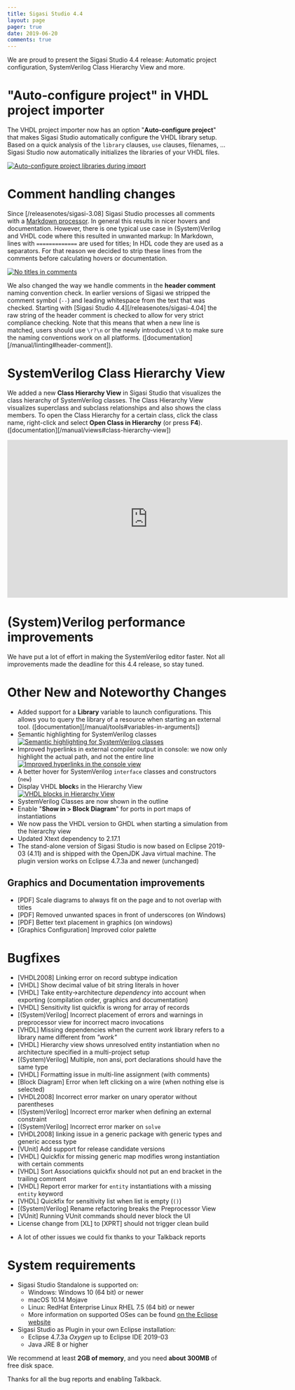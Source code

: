 ```yaml
---
title: Sigasi Studio 4.4
layout: page
pager: true
date: 2019-06-20
comments: true
---
```

We are proud to present the Sigasi Studio 4.4 release: Automatic project configuration, SystemVerilog Class Hierarchy View and more.

# "Auto-configure project" in VHDL project importer

The VHDL project importer now has an option "**Auto-configure project**" that makes Sigasi Studio automatically configure the VHDL library setup. Based on a quick analysis of the `library` clauses, `use` clauses, filenames, ... Sigasi Studio now automatically initializes the libraries of your VHDL files.

[![Auto-configure project libraries during import](/releasenotes/4.4/import_auto_configure.png "Auto-configure project libraries during import")](/releasenotes/4.4/import_auto_configure.png)

# Comment handling changes

Since [/releasenotes/sigasi-3.08] Sigasi Studio processes all comments with a [Markdown processor](https://en.wikipedia.org/wiki/Markdown). In general this results in nicer hovers and documentation. However, there is one typical use case in (System)Verilog and VHDL code where this resulted in unwanted markup: In Markdown, lines with `=============` are used for titles; In HDL code they are used as a separators. For that reason we decided to strip these lines from the comments before calculating hovers or documentation.

[![No titles in comments](/releasenotes/4.4/comments_with_separators.png "No titles in comments")](/releasenotes/4.4/comments_with_separators.png)

We also changed the way we handle comments in the **header comment** naming convention check. In earlier versions of Sigasi we stripped the comment symbol (`--`) and leading whitespace from the text that was checked. Starting with [Sigasi Studio 4.4][/releasenotes/sigasi-4.04] the raw string of the header comment is checked to allow for very strict compliance checking.
Note that this means that when a new line is matched, users should use `\r?\n` or the newly introduced `\\R` to make sure the naming conventions work on all platforms. ([documentation][/manual/linting#header-comment]).

# SystemVerilog Class Hierarchy View

We added a new **Class Hierarchy View** in Sigasi Studio that visualizes the class hierarchy of SystemVerilog classes. The Class Hierarchy View visualizes superclass and subclass relationships and also shows the class members. To open the Class Hierarchy for a certain
class, click the class name, right-click and select **Open Class in Hierarchy** (or press **F4**). ([documentation][/manual/views#class-hierarchy-view])

<div class="container">
  <iframe src="https://www.youtube.com/embed/NYu2cFTwZ0Y?modestbranding=1&rel=0&showinfo=0" gesture="media" allow="encrypted-media" allowfullscreen="" width="640" height="360" frameborder="0">
  </iframe>
</div>

# (System)Verilog performance improvements

We have put a lot of effort in making the SystemVerilog editor faster. 
Not all improvements made the deadline for this 4.4 release, so stay tuned.

# Other New and Noteworthy Changes

- Added support for a **Library** variable to launch configurations. This allows you to query the library of a resource when starting an external tool. ([documentation][/manual/tools#variables-in-arguments])
- Semantic highlighting for SystemVerilog classes  
[![Semantic highlighting for SystemVerilog classes](/releasenotes/4.4/sv_semantic_highlighting_classes.png "Semantic highlighting for SystemVerilog classes")](/releasenotes/4.4/sv_semantic_highlighting_classes.png)
- Improved hyperlinks in external compiler output in console: we now only highlight the actual path, and not the entire line  
[![Improved hyperlinks in the console view](/releasenotes/4.4/alint_pro_console_hyperlinks.png "Improved hyperlinks in the console view")](/releasenotes/4.4/alint_pro_console_hyperlinks.png)
- A better hover for SystemVerilog `interface` classes and constructors (`new`)
- Display VHDL **block**s in the Hierarchy View  
[![VHDL blocks in Hierarchy View](/releasenotes/4.4/osvvm_block_hierarchy.png "VHDL blocks in Hierarchy View")](/releasenotes/4.4/osvvm_block_hierarchy.png)
- SystemVerilog Classes are now shown in the outline
- Enable "**Show in > Block Diagram**" for ports in port maps of instantiations
- We now pass the VHDL version to GHDL when starting a simulation from the hierarchy view
- Updated Xtext dependency to 2.17.1
- The stand-alone version of Sigasi Studio is now based on Eclipse 2019-03 (4.11) and is shipped with the OpenJDK Java virtual machine. The plugin version works on Eclipse 4.7.3a and newer (unchanged)


## Graphics and Documentation improvements

- \[PDF] Scale diagrams to always fit on the page and to not overlap with titles
- \[PDF] Removed unwanted spaces in front of underscores (on Windows)
- \[PDF] Better text placement in graphics (on windows)
- \[Graphics Configuration] Improved color palette

# Bugfixes

- \[VHDL2008] Linking error on record subtype indication
- \[VHDL] Show decimal value of bit string literals in hover
- \[VHDL] Take entity→architecture *dependency* into account when exporting (compilation order, graphics and documentation)
- \[VHDL] Sensitivity list quickfix is wrong for array of records
- \[(System)Verilog] Incorrect placement of errors and warnings in preprocessor view for incorrect macro invocations
- \[VHDL] Missing dependencies when the current *work* library refers to a library name different from *"work"*
- \[VHDL] Hierarchy view shows unresolved entity instantiation when no architecture specified in a multi-project setup
- \[(System)Verilog] Multiple, non ansi, port declarations should have the same type
- \[VHDL] Formatting issue in multi-line assignment (with comments)
- \[Block Diagram] Error when left clicking on a wire (when nothing else is selected)
- \[VHDL2008] Incorrect error marker on unary operator without parentheses
- \[(System)Verilog] Incorrect error marker when defining an external constraint
- \[(System)Verilog] Incorrect error marker on `solve`
- \[VHDL2008\] linking issue in a generic package with generic types and generic access type
- \[VUnit] Add support for release candidate versions
- \[VHDL] Quickfix for missing generic map modifies wrong instantiation with certain comments
- \[VHDL] Sort Associations quickfix should not put an end bracket in the trailing comment
- \[VHDL] Report error marker for `entity` instantiations with a missing `entity` keyword
- \[VHDL] Quickfix for sensitivity list when list is empty (`()`)
- \[(System)Verilog] Rename refactoring breaks the Preprocessor View
- \[VUnit] Running VUnit commands should never block the UI
- License change from [XL] to [XPRT] should not trigger clean build

+ A lot of other issues we could fix thanks to your Talkback reports

# System requirements

* Sigasi Studio Standalone is supported on:
    * Windows: Windows 10 (64 bit) or newer
    * macOS 10.14 Mojave
    * Linux: RedHat Enterprise Linux RHEL 7.5 (64 bit) or newer
    * More information on supported OSes can be found [on the Eclipse website](https://www.eclipse.org/projects/project-plan.php?planurl=http://www.eclipse.org/eclipse/development/plans/eclipse_project_plan_4_10.xml#target_environments)
* Sigasi Studio as Plugin in your own Eclipse installation:
    * Eclipse 4.7.3a *Oxygen* up to Eclipse IDE 2019-03
    * Java JRE 8 or higher  

We recommend at least **2GB of memory**, and you need **about 300MB** of free disk space.

Thanks for all the bug reports and enabling Talkback.
